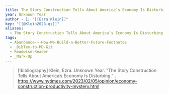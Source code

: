 ```yaml
---
title: The Story Construction Tells About America’s Economy Is Disturbing
year: Unknown Year
author - 1: "[[Ezra Klein]]"
key: "[[@Klein2023-qs]]"
aliases:
  - The Story Construction Tells About America’s Economy Is Disturbing
tags:
  - Abundance-–-How-We-Build-a-Better-Future-Footnotes
  - _BibTex-to-MD-Git
  - Readwise-Reader
  - _Mark-Up
---
```


> [!bibliography]
> Klein, Ezra. Unknown Year. “The Story Construction Tells About America’s Economy Is Disturbing.” . https://www.nytimes.com/2023/02/05/opinion/economy-construction-productivity-mystery.html